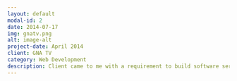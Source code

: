 ```yaml
---
layout: default
modal-id: 2
date: 2014-07-17
img: gnatv.png
alt: image-alt
project-date: April 2014
client: GNA TV
category: Web Development
description: Client came to me with a requirement to build software service for their TV streaming service GNA TV. I designed, implemented and deployed a solution to satisfication of client. This particular client had a backend requirement to store large amounts of streaming data which I was able to recommend a solution that allows them to scale to millions of customers with very low cost and minimal maintenance.  
---
```

